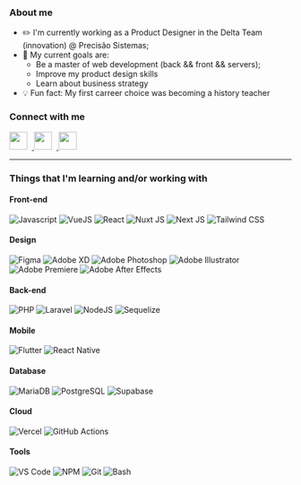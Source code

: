### About me

- ✏️ I'm currently working as a Product Designer in the Delta Team (innovation) @ Precisão Sistemas;
- 💎 My current goals are:
  - Be a master of web development (back && front && servers);
  - Improve my product design skills
  - Learn about business strategy
- 💡 Fun fact: My first carreer choice was becoming a history teacher


### Connect with me

<a href="https://linkedin.com/in/odonatojunior" > <img style="width: 2rem; margin-right: .5rem" src="https://camo.githubusercontent.com/c8a9c5b414cd812ad6a97a46c29af67239ddaeae08c41724ff7d945fb4c047e5/68747470733a2f2f6564656e742e6769746875622e696f2f537570657254696e7949636f6e732f696d616765732f7376672f6c696e6b6564696e2e737667" /> </a>
<a href="https://twitter.com/odonatojunior" > <img style="width: 2rem; margin-right: .5rem" src="https://camo.githubusercontent.com/35b0b8bfbd8840f35607fb56ad0a139047fd5d6e09ceb060c5c6f0a5abd1044c/68747470733a2f2f6564656e742e6769746875622e696f2f537570657254696e7949636f6e732f696d616765732f7376672f747769747465722e737667" /> </a>
<a href="https://instagram.com/odonatojunior" > <img style="width: 2rem; margin-right: .5rem" src="https://camo.githubusercontent.com/c9dacf0f25a1489fdbc6c0d2b41cda58b77fa210a13a886d6f99e027adfbd358/68747470733a2f2f6564656e742e6769746875622e696f2f537570657254696e7949636f6e732f696d616765732f7376672f696e7374616772616d2e737667" /> </a>

---

### Things that I'm learning and/or working with

#### Front-end
<img 
  alt="Javascript"
  src="https://img.shields.io/badge/JavaScript-323330?style=for-the-badge&logo=javascript&logoColor=F7DF1E"
/>
<img 
  alt="VueJS"
  src="https://img.shields.io/badge/Vue.js-35495E?style=for-the-badge&logo=vuedotjs&logoColor=4FC08D"
/>
<img 
  alt="React"
  src="https://img.shields.io/badge/React-20232A?style=for-the-badge&logo=react&logoColor=61DAFB"
/>
<img 
  alt="Nuxt JS"
  src="https://img.shields.io/badge/nuxt.js-00C58E?style=for-the-badge&logo=nuxtdotjs&logoColor=white"
/>
<img 
  alt="Next JS"
  src="https://img.shields.io/badge/next.js-000000?style=for-the-badge&logo=nextdotjs&logoColor=white"
/>
<img 
  alt="Tailwind CSS"
  src="https://img.shields.io/badge/Tailwind_CSS-38B2AC?style=for-the-badge&logo=tailwind-css&logoColor=white"
/>

#### Design
<img 
  alt="Figma"
  src="https://img.shields.io/badge/Figma-F24E1E?style=for-the-badge&logo=figma&logoColor=white"
/>
<img 
  alt="Adobe XD"
  src="https://img.shields.io/badge/Adobe%20XD-470137?style=for-the-badge&logo=Adobe%20XD&logoColor=#FF61F6"
/>
<img 
  alt="Adobe Photoshop"
  src="https://img.shields.io/badge/Adobe%20Photoshop-31A8FF?style=for-the-badge&logo=Adobe%20Photoshop&logoColor=black"
/>
<img 
  alt="Adobe Illustrator"
  src="https://img.shields.io/badge/Adobe%20Illustrator-FF9A00?style=for-the-badge&logo=adobe%20illustrator&logoColor=white"
/>
<img 
  alt="Adobe Premiere"
  src="https://img.shields.io/badge/Adobe%20Premiere%20Pro-9999FF?style=for-the-badge&logo=Adobe%20Premiere%20Pro&logoColor=white"
/>
<img 
  alt="Adobe After Effects"
  src="https://img.shields.io/badge/Adobe%20after%20affects-CF96FD?style=for-the-badge&logo=Adobe%20after%20effects&logoColor=393665"
/>


#### Back-end
<img 
  alt="PHP"
  src="https://img.shields.io/badge/PHP-777BB4?style=for-the-badge&logo=php&logoColor=white"
/>
<img 
  alt="Laravel"
  src="https://img.shields.io/badge/Laravel-FF2D20?style=for-the-badge&logo=laravel&logoColor=white"
/>
<img 
  alt="NodeJS"
  src="https://img.shields.io/badge/Node.js-339933?style=for-the-badge&logo=nodedotjs&logoColor=white"
/>
<img 
  alt="Sequelize"
  src="https://img.shields.io/badge/Sequelize-52B0E7?style=for-the-badge&logo=Sequelize&logoColor=white"
/>

#### Mobile
<img 
  alt="Flutter"
  src="https://img.shields.io/badge/Flutter-02569B?style=for-the-badge&logo=flutter&logoColor=white"
/>
<img 
  alt="React Native"
  src="https://img.shields.io/badge/React_Native-20232A?style=for-the-badge&logo=react&logoColor=61DAFB"
/>

#### Database
<img 
  alt="MariaDB"
  src="https://img.shields.io/badge/MariaDB-003545?style=for-the-badge&logo=mariadb&logoColor=white"
/>
<img 
  alt="PostgreSQL"
  src="https://img.shields.io/badge/PostgreSQL-316192?style=for-the-badge&logo=postgresql&logoColor=white"
/>
<img 
  alt="Supabase"
  src="https://img.shields.io/badge/Supabase-181818?style=for-the-badge&logo=supabase&logoColor=white"
/>

#### Cloud
<img 
  alt="Vercel"
  src="https://img.shields.io/badge/Vercel-000000?style=for-the-badge&logo=vercel&logoColor=white"
/>
<img 
  alt="GitHub Actions"
  src="https://img.shields.io/badge/GitHub_Actions-2088FF?style=for-the-badge&logo=github-actions&logoColor=white"
/>

#### Tools
<img 
  alt="VS Code"
  src="https://img.shields.io/badge/Visual_Studio_Code-0078D4?style=for-the-badge&logo=visual%20studio%20code&logoColor=white"
/>
<img 
  alt="NPM"
  src="https://img.shields.io/badge/npm-CB3837?style=for-the-badge&logo=npm&logoColor=white"
/>
<img 
  alt="Git"
  src="https://img.shields.io/badge/GIT-E44C30?style=for-the-badge&logo=git&logoColor=white"
/>
<img 
  alt="Bash"
  src="https://img.shields.io/badge/GNU%20Bash-4EAA25?style=for-the-badge&logo=GNU%20Bash&logoColor=white"
/>
